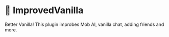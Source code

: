 # 👾 ImprovedVanilla
Better Vanilla! This plugin improbes Mob AI, vanilla chat, adding friends and more.

